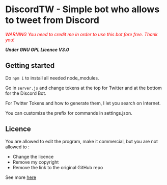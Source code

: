 # DiscordTW - Simple bot who allows to tweet from Discord

<span style="color:red">*WARNING You need to credit me in order to use this bot fore free. Thank you!*</span>

***Under GNU GPL Licence V3.0***

## Getting started

Do `npm i` to install all needed node_modules.

Go in `server.js` and change tokens at the top for Twitter and at the bottom for the Discord Bot.

For Twitter Tokens and how to generate them, I let you search on Internet.

You can customize the prefix for commands in settings.json.

## Licence

You are allowed to edit the program, make it commercial, but you are not allowed to :

- Change the licence
- Remove my copyright
- Remove the link to the original GitHub repo

See more [here](https://choosealicense.com/licenses/gpl-3.0/#)

